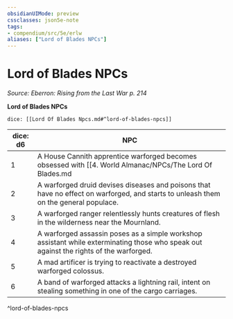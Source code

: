 ```yaml
---
obsidianUIMode: preview
cssclasses: json5e-note
tags:
- compendium/src/5e/erlw
aliases: ["Lord of Blades NPCs"]
---
```

# Lord of Blades NPCs
*Source: Eberron: Rising from the Last War p. 214* 

**Lord of Blades NPCs**

`dice: [[Lord Of Blades Npcs.md#^lord-of-blades-npcs]]`

| dice: d6 | NPC |
|----------|-----|
| 1 | A House Cannith apprentice warforged becomes obsessed with [[4. World Almanac/NPCs/The Lord Of Blades.md|the Lord of Blades]]' message, disrupting house operations in the hope of becoming a warrior in the Mournland. |
| 2 | A warforged druid devises diseases and poisons that have no effect on warforged, and starts to unleash them on the general populace. |
| 3 | A warforged ranger relentlessly hunts creatures of flesh in the wilderness near the Mournland. |
| 4 | A warforged assassin poses as a simple workshop assistant while exterminating those who speak out against the rights of the warforged. |
| 5 | A mad artificer is trying to reactivate a destroyed warforged colossus. |
| 6 | A band of warforged attacks a lightning rail, intent on stealing something in one of the cargo carriages. |
^lord-of-blades-npcs